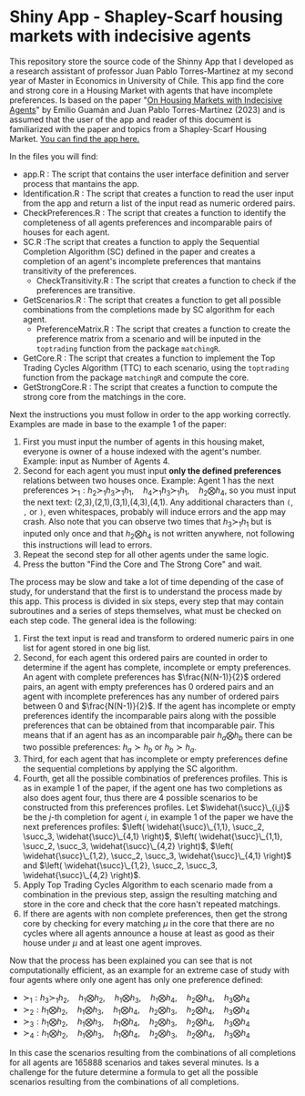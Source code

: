# Shiny App - Shapley-Scarf housing markets with indecisive agents

This repository store the source code of the Shinny App that I developed as a research assistant of professor Juan Pablo Torres-Martinez at my second year of Master in Economics in University of Chile. This app find the core and strong core in a Housing Market with agents that have incomplete preferences. Is based on the paper "[On Housing Markets with Indecisive Agents](https://papers.ssrn.com/sol3/papers.cfm?abstract_id=4461572)" by Emilio Guamán and Juan Pablo Torres-Martínez (2023) and is assumed that the user of the app and reader of this document is familiarized with the paper and topics from a Shapley-Scarf Housing Market. [You can find the app here.](https://nleivad.shinyapps.io/apphousingmarketincompletepreferences/)

In the files you will find:  
- app.R              : The script that contains the user interface definition and server process that mantains the app.
- Identification.R   : The script that creates a function to read the user input from the app and return a list of the input read as numeric ordered pairs.
- CheckPreferences.R : The script that creates a function to identify the completeness of all agents preferences and incomparable pairs of houses for each agent.
- SC.R               :The script that creates a function to apply the Sequential Completion Algorithm (SC) defined in the paper and creates a completion of an agent's incomplete preferences that mantains transitivity of the preferences.
    * CheckTransitivity.R : The script that creates a function to check if the preferences are transitive.
- GetScenarios.R     : The script that creates a function to get all possible combinations from the completions made by SC algorithm for each agent.
    * PreferenceMatrix.R  : The script that creates a function to create the preference matrix from a scenario and will be inputed in the `toptrading` function from the package `matchingR`.
- GetCore.R          : The script that creates a function to implement the Top Trading Cycles Algorithm (TTC) to each scenario, using the `toptrading` function from the package `matchingR` and compute the core.
- GetStrongCore.R    : The script that creates a function to compute the strong core from the matchings in the core.  

Next the instructions you must follow in order to the app working correctly. Examples are made in base to the example 1 of the paper:  
1. First you must input the number of agents in this housing maket, everyone is owner of a house indexed with the agent's number. Example: input as Number of Agents 4.
2. Second for each agent you must input **only the defined preferences** relations between two houses once. Example: Agent 1 has the next preferences $\succ_1: h_2 \succ_1 h_3 \succ_1 h_1, \quad h_4 \succ_1 h_3 \succ_1 h_1, \quad h_2 \bigotimes h_4$, so you must input the next text: (2,3),(2,1),(3,1),(4,3),(4,1). Any additional characters than `(`, `,` or `)`, even whitespaces, probably will induce errors and the app may crash. Also note that you can observe two times that $h_3 \succ_1 h_1$ but is inputed only once and that $h_2 \bigotimes h_4$ is not written anywhere, not following this instructions will lead to errors.
3. Repeat the second step for all other agents under the same logic.
4. Press the button "Find the Core and The Strong Core" and wait.

The process may be slow and take a lot of time depending of the case of study, for understand that the first is to understand the process made by this app. This process is divided in six steps, every step that may contain subroutines and a series of steps themselves, what must be checked on each step code. The general idea is the following:
1. First the text input is read and transform to ordered numeric pairs in one list for agent stored in one big list.
2. Second, for each agent this ordered pairs are counted in order to determine if the agent has complete, incomplete or empty preferences. An agent with complete preferences has $\frac{N(N-1)}{2}$ ordered pairs, an agent with empty preferences has 0 ordered pairs and an agent with incomplete preferences has any number of ordered pairs between 0 and $\frac{N(N-1)}{2}$. If the agent has incomplete or empty preferences identify the incomparable pairs along with the possible preferences that can be obtained from that incomparable pair. This means that if an agent has as an incomparable pair $h_a \bigotimes h_b$ there can be two possible preferences: $h_a \succ h_b$ or $h_b \succ h_a$.  
3. Third, for each agent that has incomplete or empty preferences define the sequential completions by applying the SC algorithm.
4. Fourth, get all the possible combinatios of preferences profiles. This is as in example 1 of the paper, if the agent one has two completions as also does agent four, thus there are 4 possible scenarios to be constructed from this preferences profiles. Let $\widehat{\succ}\_{i,j}$ be the $j$-th completion for agent $i$, in example 1 of the paper we have the next preferences profiles: $\left( \widehat{\succ}\_{1,1}, \succ_2, \succ_3, \widehat{\succ}\_{4,1} \right)$, $\left( \widehat{\succ}\_{1,1}, \succ_2, \succ_3, \widehat{\succ}\_{4,2} \right)$, $\left( \widehat{\succ}\_{1,2}, \succ_2, \succ_3, \widehat{\succ}\_{4,1} \right)$ and $\left( \widehat{\succ}\_{1,2}, \succ_2, \succ_3, \widehat{\succ}\_{4,2} \right)$.  
5. Apply Top Trading Cycles Algorithm to each scenario made from a combination in the previous step, assign the resulting matching and store in the core and check that the core hasn't repeated matchings.
6. If there are agents with non complete preferences, then get the strong core by checking for every matching $\mu$ in the core that there are no cycles where all agents announce a house at least as good as their house under $\mu$ and at least one agent improves.

Now that the process has been explained you can see that is not computationally efficient, as an example for an extreme case of study with four agents where only one agent has only one preference defined:  
- $\succ_1: h_3 \succ_1 h_2, \quad h_1 \bigotimes h_2, \quad h_1 \bigotimes h_3, \quad h_1 \bigotimes h_4, \quad h_2 \bigotimes h_4, \quad h_3 \bigotimes h_4$
- $\succ_2: h_1 \bigotimes h_2, \quad h_1 \bigotimes h_3, \quad h_1 \bigotimes h_4, \quad h_2 \bigotimes h_3, \quad h_2 \bigotimes h_4, \quad h_3 \bigotimes h_4$
- $\succ_3: h_1 \bigotimes h_2, \quad h_1 \bigotimes h_3, \quad h_1 \bigotimes h_4, \quad h_2 \bigotimes h_3, \quad h_2 \bigotimes h_4, \quad h_3 \bigotimes h_4$
- $\succ_4: h_1 \bigotimes h_2, \quad h_1 \bigotimes h_3, \quad h_1 \bigotimes h_4, \quad h_2 \bigotimes h_3, \quad h_2 \bigotimes h_4, \quad h_3 \bigotimes h_4$

In this case the scenarios resulting from the combinations of all completions for all agents are 165888 scenarios and takes several minutes. Is a challenge for the future determine a formula to get all the possible scenarios resulting from the combinations of all completions.
